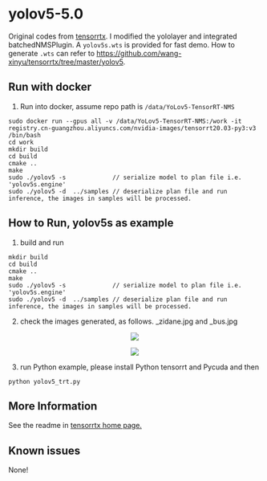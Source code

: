 # yolov5-5.0
Original codes from [tensorrtx](https://github.com/wang-xinyu/tensorrtx). I modified the yololayer and integrated batchedNMSPlugin. A `yolov5s.wts` is provided for fast demo. How to generate `.wts` can refer to https://github.com/wang-xinyu/tensorrtx/tree/master/yolov5.

## Run with docker

1. Run into docker, assume repo path is  `/data/YoLov5-TensorRT-NMS`
```
sudo docker run --gpus all -v /data/YoLov5-TensorRT-NMS:/work -it registry.cn-guangzhou.aliyuncs.com/nvidia-images/tensorrt20.03-py3:v3 /bin/bash
cd work
mkdir build
cd build
cmake ..
make
sudo ./yolov5 -s             // serialize model to plan file i.e. 'yolov5s.engine'
sudo ./yolov5 -d  ../samples // deserialize plan file and run inference, the images in samples will be processed.
```



## How to Run, yolov5s as example

1. build  and run
```
mkdir build
cd build
cmake ..
make
sudo ./yolov5 -s             // serialize model to plan file i.e. 'yolov5s.engine'
sudo ./yolov5 -d  ../samples // deserialize plan file and run inference, the images in samples will be processed.
```
2. check the images generated, as follows. _zidane.jpg and _bus.jpg


<p align="center">
<img src="https://user-images.githubusercontent.com/15235574/78247927-4d9fac00-751e-11ea-8b1b-704a0aeb3fcf.jpg">
</p>

<p align="center">
<img src="https://user-images.githubusercontent.com/15235574/78247970-60b27c00-751e-11ea-88df-41473fed4823.jpg">
</p>

3. run Python example, please install Python tensorrt and Pycuda and then
```
python yolov5_trt.py
```
## More Information

See the readme in [tensorrtx home page.](https://github.com/wang-xinyu/tensorrtx)

## Known issues

None!